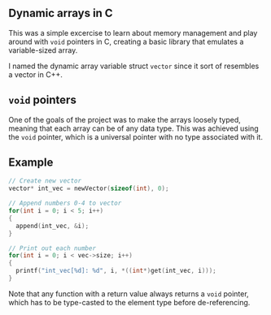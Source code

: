 ## Dynamic arrays in C

This was a simple excercise to learn about memory management and play around with `void` pointers in C, creating a basic library that emulates a variable-sized array.

I named the dynamic array variable struct `vector` since it sort of resembles a vector in C++.

## `void` pointers

One of the goals of the project was to make the arrays loosely typed, meaning that each array can be of any data type. This was achieved using the `void` pointer, which is a universal pointer with no type associated with it.

## Example

```c
// Create new vector
vector* int_vec = newVector(sizeof(int), 0);

// Append numbers 0-4 to vector
for(int i = 0; i < 5; i++)
{
  append(int_vec, &i);
}

// Print out each number
for(int i = 0; i < vec->size; i++)
{
  printf("int_vec[%d]: %d", i, *((int*)get(int_vec, i)));
}
```

Note that any function with a return value always returns a `void` pointer, which has to be type-casted to the element type before de-referencing.

